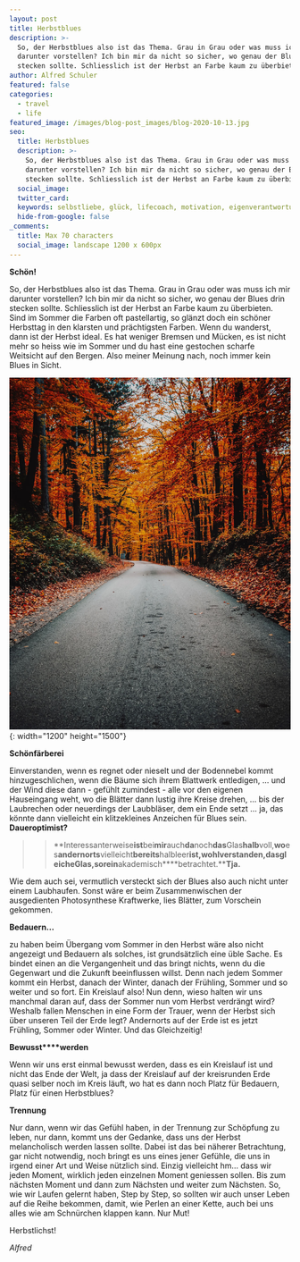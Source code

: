 ```yaml
---
layout: post
title: Herbstblues
description: >-
  So, der Herbstblues also ist das Thema. Grau in Grau oder was muss ich mir
  darunter vorstellen? Ich bin mir da nicht so sicher, wo genau der Blues drin
  stecken sollte. Schliesslich ist der Herbst an Farbe kaum zu überbieten.
author: Alfred Schuler
featured: false
categories:
  - travel
  - life
featured_image: /images/blog-post_images/blog-2020-10-13.jpg
seo:
  title: Herbstblues
  description: >-
    So, der Herbstblues also ist das Thema. Grau in Grau oder was muss ich mir
    darunter vorstellen? Ich bin mir da nicht so sicher, wo genau der Blues drin
    stecken sollte. Schliesslich ist der Herbst an Farbe kaum zu überbieten.
  social_image:
  twitter_card:
  keywords: selbstliebe, glück, lifecoach, motivation, eigenverantwortung, philosophie
  hide-from-google: false
_comments:
  title: Max 70 characters
  social_image: landscape 1200 x 600px
---
```

**Schön\!**

So, der Herbstblues also ist das Thema. Grau in Grau oder was muss ich mir darunter vorstellen? Ich bin mir da nicht so sicher, wo genau der Blues drin stecken sollte. Schliesslich ist der Herbst an Farbe kaum zu überbieten. Sind im Sommer die Farben oft pastellartig, so glänzt doch ein schöner Herbsttag in den klarsten und prächtigsten Farben. Wenn du wanderst, dann ist der Herbst ideal. Es hat weniger Bremsen und Mücken, es ist nicht mehr so heiss wie im Sommer und du hast eine gestochen scharfe Weitsicht auf den Bergen. Also meiner Meinung nach, noch immer kein Blues in Sicht.

![](/images/blog-post_images/blog-2020-10-13.jpg){: width="1200" height="1500"}

**Schönfärberei**

Einverstanden, wenn es regnet oder nieselt und der Bodennebel kommt hinzugeschlichen, wenn die Bäume sich ihrem Blattwerk entledigen, … und der Wind diese dann - gefühlt zumindest - alle vor den eigenen Hauseingang weht, wo die Blätter dann lustig ihre Kreise drehen, … bis der Laubrechen oder neuerdings der Laubbläser, dem ein Ende setzt … ja, das könnte dann vielleicht ein klitzekleines Anzeichen für Blues sein. **Daueroptimist?**

> > **Interessanterweise****ist****bei****mir****auch****da****noch****das****Glas****halb****voll,****wo****es****andernorts****vielleicht****bereits****halbleer****ist,****wohlverstanden,****das****gleiche****Glas,****so****rein****akademisch****betrachtet.****Tja.**

Wie dem auch sei, vermutlich versteckt sich der Blues also auch nicht unter einem Laubhaufen. Sonst wäre er beim Zusammenwischen der ausgedienten Photosynthese Kraftwerke, lies Blätter, zum Vorschein gekommen.

**Bedauern…**

zu haben beim Übergang vom Sommer in den Herbst wäre also nicht angezeigt und Bedauern als solches, ist grundsätzlich eine üble Sache. Es bindet einen an die Vergangenheit und das bringt nichts, wenn du die Gegenwart und die Zukunft beeinflussen willst. Denn nach jedem Sommer kommt ein Herbst, danach der Winter, danach der Frühling, Sommer und so weiter und so fort. Ein Kreislauf also\! Nun denn, wieso halten wir uns manchmal daran auf, dass der Sommer nun vom Herbst verdrängt wird? Weshalb fallen Menschen in eine Form der Trauer, wenn der Herbst sich über unseren Teil der Erde legt? Andernorts auf der Erde ist es jetzt Frühling, Sommer oder Winter. Und das Gleichzeitig\!

**Bewusst****werden**

Wenn wir uns erst einmal bewusst werden, dass es ein Kreislauf ist und nicht das Ende der Welt, ja dass der Kreislauf auf der kreisrunden Erde quasi selber noch im Kreis läuft, wo hat es dann noch Platz für Bedauern, Platz für einen Herbstblues?

**Trennung**

Nur dann, wenn wir das Gefühl haben, in der Trennung zur Schöpfung zu leben, nur dann, kommt uns der Gedanke, dass uns der Herbst melancholisch werden lassen sollte. Dabei ist das bei näherer Betrachtung, gar nicht notwendig, noch bringt es uns eines jener Gefühle, die uns in irgend einer Art und Weise nützlich sind. Einzig vielleicht hm… dass wir jeden Moment, wirklich jeden einzelnen Moment geniessen sollen. Bis zum nächsten Moment und dann zum Nächsten und weiter zum Nächsten. So, wie wir Laufen gelernt haben, Step by Step, so sollten wir auch unser Leben auf die Reihe bekommen, damit, wie Perlen an einer Kette, auch bei uns alles wie am Schnürchen klappen kann. Nur Mut\!

Herbstlichst\!

*Alfred*
